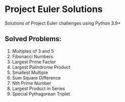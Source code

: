 # Project Euler Solutions
Solutions of Project Euler challenges using Python 3.9+

## Solved Problems:
1. Multiples of 3 and 5
2. Fibonacci Numbers
3. Largest Prime Factor
4. Largest Palindrome Product
5. Smallest Multiple
6. Sum Square Difference
7. Nth Prime Number
8. Largest Product in Series
9. Special Pythagorean Triplet